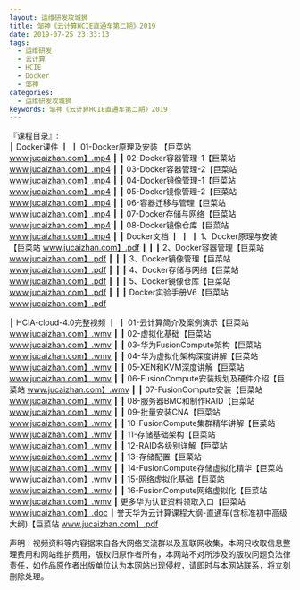 ```yaml
---
layout: 运维研发攻城狮
title: 邹神《云计算HCIE直通车第二期》2019
date: 2019-07-25 23:33:13
tags:
  - 运维研发
  - 云计算
  - HCIE
  - Docker
  - 邹神
categories:
  - 运维研发攻城狮
keywords: 邹神《云计算HCIE直通车第二期》2019   
---
```

『课程目录』:  
┃  Docker课件
┃  ┃  01-Docker原理及安装 【巨菜站 www.jucaizhan.com】.mp4
┃  ┃  02-Docker容器管理-1【巨菜站 www.jucaizhan.com】.mp4
┃  ┃  03-Docker容器管理-2【巨菜站 www.jucaizhan.com】.mp4
┃  ┃  04-Docker镜像管理-1【巨菜站 www.jucaizhan.com】.mp4
┃  ┃  05-Docker镜像管理-2【巨菜站 www.jucaizhan.com】.mp4
┃  ┃  06-容器迁移与管理【巨菜站 www.jucaizhan.com】.mp4
┃  ┃  07-Docker存储与网络【巨菜站 www.jucaizhan.com】.mp4
┃  ┃  08-Docker镜像仓库【巨菜站 www.jucaizhan.com】.mp4
┃  ┃  Docker文档
┃  ┃  ┃  1、Docker原理与安装【巨菜站 www.jucaizhan.com】.pdf
┃  ┃  ┃  2、Docker容器管理【巨菜站 www.jucaizhan.com】.pdf
┃  ┃  ┃  3、Docker镜像管理【巨菜站 www.jucaizhan.com】.pdf
┃  ┃  ┃  4、Docker存储与网络【巨菜站 www.jucaizhan.com】.pdf
┃  ┃  ┃  5、Docker镜像仓库【巨菜站 www.jucaizhan.com】.pdf
┃  ┃  ┃  Docker实验手册V6【巨菜站 www.jucaizhan.com】.pdf
<!-- more -->  
┃  HCIA-cloud-4.0完整视频
┃  ┃  01-云计算简介及案例演示【巨菜站 www.jucaizhan.com】.wmv
┃  ┃  02-虚拟化基础【巨菜站 www.jucaizhan.com】.wmv
┃  ┃  03-华为FusionCompute架构【巨菜站 www.jucaizhan.com】.wmv
┃  ┃  04-华为虚拟化架构深度讲解【巨菜站 www.jucaizhan.com】.wmv
┃  ┃  05-XEN和KVM深度讲解【巨菜站 www.jucaizhan.com】.wmv
┃  ┃  06-FusionCompute安装规划及硬件介绍【巨菜站 www.jucaizhan.com】.wmv
┃  ┃  07-FusionCompute安装【巨菜站 www.jucaizhan.com】.wmv
┃  ┃  08-服务器BMC和制作RAID【巨菜站 www.jucaizhan.com】.wmv
┃  ┃  09-批量安装CNA【巨菜站 www.jucaizhan.com】.wmv
┃  ┃  10-FusionCompute集群精华讲解【巨菜站 www.jucaizhan.com】.wmv
┃  ┃  11-存储基础架构【巨菜站 www.jucaizhan.com】.wmv
┃  ┃  12-RAID各级别详解【巨菜站 www.jucaizhan.com】.wmv
┃  ┃  13-存储配置【巨菜站 www.jucaizhan.com】.wmv
┃  ┃  14-FusionCompute存储虚拟化精华【巨菜站 www.jucaizhan.com】.wmv
┃  ┃  15-网络虚拟化基础【巨菜站 www.jucaizhan.com】.wmv
┃  ┃  16-FusionCompute网络虚拟化【巨菜站 www.jucaizhan.com】.wmv
┃  更多华为认证资料领取入口【巨菜站 www.jucaizhan.com】.doc
┃  誉天华为云计算课程大纲-直通车(含标准初中高级大纲)【巨菜站 www.jucaizhan.com】.pdf
<div class="post-copyright">
    <div class="post-copyright__author">
      <span class="post-copyright-meta">声明：视频资料等内容据来自各大网络交流群以及互联网收集，本网只收取信息整理费用和网站维护费用，版权归原作者所有，本网站不对所涉及的版权问题负法律责任，如作品原作者出版单位认为本网站出现侵权，请即时与本网站联系，将立刻删除处理。 </span>
    </div>
</div>

<blockquote class="blockquote-center">

</blockquote>

